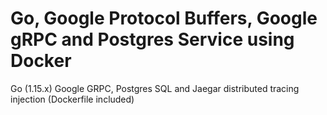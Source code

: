 #   Go, Google Protocol Buffers, Google gRPC and Postgres Service using Docker
Go (1.15.x) Google GRPC, Postgres SQL and Jaegar distributed tracing injection (Dockerfile included)
